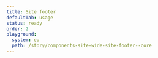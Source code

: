 ```yaml
---
title: Site footer
defaultTab: usage
status: ready
order: 2
playground:
  system: eu
  path: /story/components-site-wide-site-footer--core
---
```

